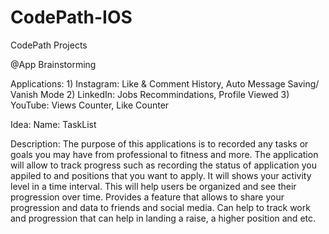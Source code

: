 # CodePath-IOS
CodePath Projects

@App Brainstorming


Applications:
    1) Instagram: Like & Comment History, Auto Message Saving/ Vanish Mode
    2) LinkedIn: Jobs Recommindations, Profile Viewed 
    3) YouTube: Views Counter, Like Counter
    
Idea: 
Name: TaskList
    
Description:
The purpose of this applications is to recorded any tasks or goals you may have from professional to fitness and more. The application will allow to track progress such as recording the status of application you appiled to and positions that you want to apply. It will shows your activity level in a time interval. This will help users be organized and see their progression over time. Provides a feature that allows to share your progression and data to friends and social media. Can help to track work and progression that can help in landing a raise, a higher position and etc.
    

